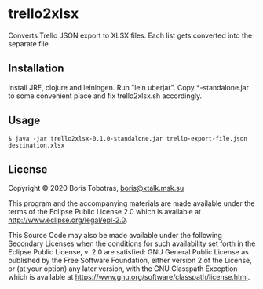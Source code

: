 # trello2xlsx

Converts Trello JSON export to XLSX files. Each list gets converted into the separate file.

## Installation

Install JRE, clojure and leiningen. Run "lein uberjar". Copy *-standalone.jar to some convenient place and fix trello2xlsx.sh accordingly.

## Usage

    $ java -jar trello2xlsx-0.1.0-standalone.jar trello-export-file.json destination.xlsx

## License

Copyright © 2020 Boris Tobotras, boris@xtalk.msk.su

This program and the accompanying materials are made available under the
terms of the Eclipse Public License 2.0 which is available at
http://www.eclipse.org/legal/epl-2.0.

This Source Code may also be made available under the following Secondary
Licenses when the conditions for such availability set forth in the Eclipse
Public License, v. 2.0 are satisfied: GNU General Public License as published by
the Free Software Foundation, either version 2 of the License, or (at your
option) any later version, with the GNU Classpath Exception which is available
at https://www.gnu.org/software/classpath/license.html.
